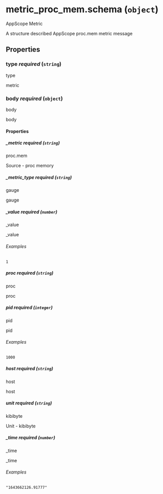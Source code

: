 # metric_proc_mem.schema (`object`)

AppScope Metric

A structure described AppScope proc.mem metric message

## Properties

### type _required_ (`string`)

type

metric

### body _required_ (`object`)

body

body

#### Properties

##### _metric _required_ (`string`)

proc.mem

Source - proc memory

##### _metric_type _required_ (`string`)

gauge

gauge

##### _value _required_ (`number`)

_value

_value

###### Examples

`1`

##### proc _required_ (`string`)

proc

proc

##### pid _required_ (`integer`)

pid

pid

###### Examples

`1000`

##### host _required_ (`string`)

host

host

##### unit _required_ (`string`)

kibibyte

Unit - kibibyte

##### _time _required_ (`number`)

_time

_time

###### Examples

`"1643662126.91777"`

